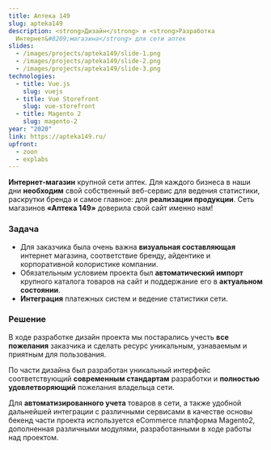```yaml
---
title: Аптека 149
slug: apteka149
description: <strong>Дизайн</strong> и <strong>Разработка
  Интернет&#8209;магазина</strong> для сети аптек
slides:
  - /images/projects/apteka149/slide-1.png
  - /images/projects/apteka149/slide-2.png
  - /images/projects/apteka149/slide-3.png
technologies:
  - title: Vue.js
    slug: vuejs
  - title: Vue Storefront
    slug: vue-storefront
  - title: Magento 2
    slug: magento-2
year: "2020"
link: https://apteka149.ru/
upfront:
  - zoon
  - explabs
---
```

**Интернет-магазин** крупной сети аптек. Для каждого бизнеса в наши дни **необходим** свой собственный веб-сервис для ведения статистики, раскрутки бренда и самое главное: для **реализации продукции**. Сеть  магазинов **«Аптека 149»** доверила свой сайт именно нам!

### Задача

* Для заказчика была очень важна **визуальная составляющая** интернет магазина, соответствие бренду, айдентике и корпоративной колористике компании.
* Обязательным условием проекта был **автоматический импорт** крупного каталога товаров на сайт и поддержание его в **актуальном состоянии**.
* **Интеграция** платежных систем и ведение статистики сети.

### Решение

В ходе разработке дизайн проекта мы постарались учесть **все пожелания** заказчика и сделать ресурс уникальным, узнаваемым и приятным для пользования. 

По части дизайна был разработан уникальный интерфейс соответствующий **современным стандартам** разработки и **полностью удовлетворяющий** пожелания владельца сети.

Для **автоматизированного учета** товаров в сети, а также удобной дальнейшей интеграции с различными сервисами в качестве основы бекенд части проекта используется eCommerce платформа Magento2, дополненная различными модулями, разработанными в ходе работы над проектом.